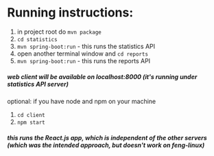# Running instructions:
1. in project root do `mvn package`
2. `cd statistics`
3. `mvn spring-boot:run` - this runs the statistics API
4. open another terminal window and `cd reports`
5. `mvn spring-boot:run` - this runs the reports API
##### web client will be available on localhost:8000 (it's running under statistics API server)
optional: if you have node and npm on your machine
1. `cd client`
2. `npm start`
##### this runs the React.js app, which is independent of the other servers (which was the intended approach, but doesn't work on feng-linux)
